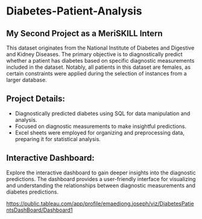 # Diabetes-Patient-Analysis
## My Second Project as a MeriSKILL Intern

This dataset originates from the National Institute of Diabetes and Digestive and Kidney Diseases. The primary objective is to diagnostically predict whether a patient has diabetes based on specific diagnostic measurements included in the dataset. Notably, all patients in this dataset are females, as certain constraints were applied during the selection of instances from a larger database.

## Project Details:

- Diagnostically predicted diabetes using SQL for data manipulation and analysis.
- Focused on diagnostic measurements to make insightful predictions.
- Excel sheets were employed for organizing and preprocessing data, preparing it for statistical analysis.

## Interactive Dashboard:

Explore the interactive dashboard to gain deeper insights into the diagnostic predictions. The dashboard provides a user-friendly interface for visualizing and understanding the relationships between diagnostic measurements and diabetes predictions.


https://public.tableau.com/app/profile/emaediong.joseph/viz/DiabetesPatientsDashBoard/Dashboard1
